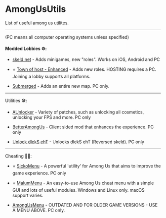# AmongUsUtils

List of useful among us utilites.

-----
(PC means all computer operating systems unless specified) 

#### Modded Lobbies ⚙️:

- [skeld.net](https://skeld.net) - Adds minigames, new "roles". Works on iOS, Android and PC

- ⭐ [Town of host - Enhanced](https://github.com/EnhancedNetwork/TownofHost-Enhanced) - Adds new roles. HOSTING requires a PC. Joining a lobby supports all platforms. 

- [Submerged](https://github.com/SubmergedAmongUs/Submerged) - Adds an entire new map. PC only.

------
Utilities 🛠️:
- [AUnlocker](https://github.com/astra1dev/AUnlocker) - Variety of patches, such as unlocking all cosmetics, unlocking your FPS and more. PC only

- [BetterAmongUs](https://github.com/EnhancedNetwork/BetterAmongUs-Public) - Client sided mod that enhances the experience. PC only

- [Unlock dlekS ehT](https://github.com/Tommy-XL/Unlock-dlekS-ehT) - Unlocks dlekS ehT (Reversed skeld). PC only

------
Cheating 🐱‍💻:
- ⭐ [SickoMenu](https://github.com/g0aty/SickoMenu) - A powerful 'utility' for Among Us that aims to improve the game experience. PC only

- ⭐ [MalumMenu](https://github.com/scp222thj/MalumMenu) - An easy-to-use Among Us cheat menu with a simple GUI and lots of useful modules. Windows and Linux only. macOS support varies.

- [AmongUsMenu](https://github.com/BitCrackers/AmongUsMenu) - OUTDATED AND FOR OLDER GAME VERSIONS - USE A MENU ABOVE. PC only.

